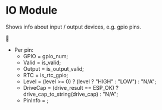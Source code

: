 # IO Module

Shows info about input / output devices, e.g. gpio pins.

🚧

* Per pin:
    * GPIO = gpio_num;
    * Valid = is_valid;
    * Output = is_output_valid;
    * RTC = is_rtc_gpio;
    * Level = (level >= 0) ? (level ? "HIGH" : "LOW") : "N/A";
    * DriveCap = (drive_result == ESP_OK) ? drive_cap_to_string(drive_cap) : "N/A";
    * PinInfo = ;
